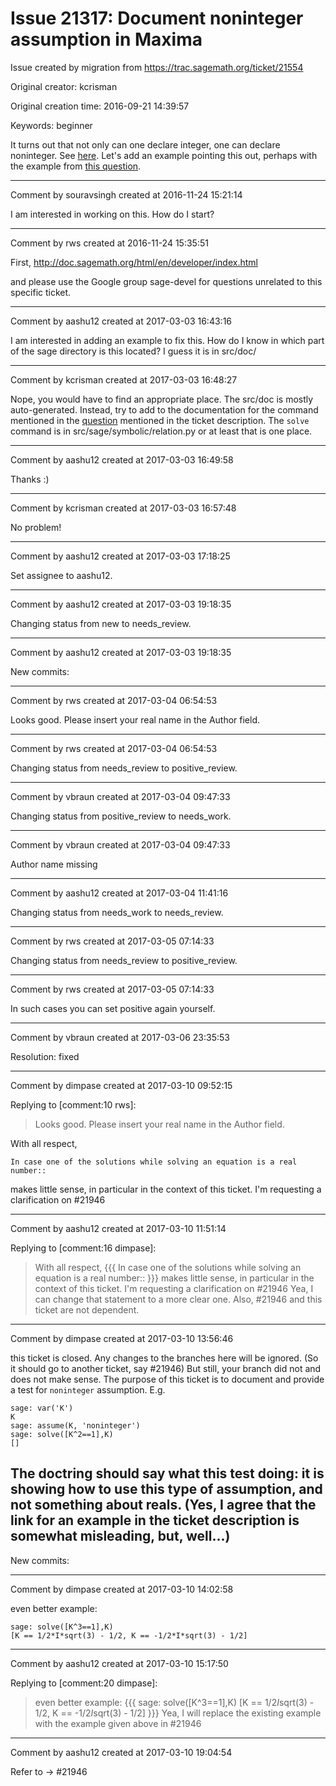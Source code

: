 # Issue 21317: Document noninteger assumption in Maxima

Issue created by migration from https://trac.sagemath.org/ticket/21554

Original creator: kcrisman

Original creation time: 2016-09-21 14:39:57

Keywords: beginner

It turns out that not only can one declare integer, one can declare noninteger.  See [here](http://maxima.sourceforge.net/docs/manual/maxima_11.html#Item_003a-integer).  Let's add an example pointing this out, perhaps with the example from [this question](http://stackoverflow.com/questions/39612476/declare-a-variable-as-not-an-integer-in-sage-maxima-solve/).


---

Comment by souravsingh created at 2016-11-24 15:21:14

I am interested in working on this. How do I start?


---

Comment by rws created at 2016-11-24 15:35:51

First, http://doc.sagemath.org/html/en/developer/index.html

and please use the Google group sage-devel for questions unrelated to this specific ticket.


---

Comment by aashu12 created at 2017-03-03 16:43:16

I am interested in adding an example to fix this. How do I know in which part of the sage directory is this located? I guess it is in src/doc/


---

Comment by kcrisman created at 2017-03-03 16:48:27

Nope, you would have to find an appropriate place.  The src/doc is mostly auto-generated.  Instead, try to add to the documentation for the command mentioned in the [question](http://stackoverflow.com/questions/39612476/declare-a-variable-as-not-an-integer-in-sage-maxima-solve/) mentioned in the ticket description.  The `solve` command is in src/sage/symbolic/relation.py or at least that is one place.


---

Comment by aashu12 created at 2017-03-03 16:49:58

Thanks :)


---

Comment by kcrisman created at 2017-03-03 16:57:48

No problem!


---

Comment by aashu12 created at 2017-03-03 17:18:25

Set assignee to aashu12.


---

Comment by aashu12 created at 2017-03-03 19:18:35

Changing status from new to needs_review.


---

Comment by aashu12 created at 2017-03-03 19:18:35

New commits:


---

Comment by rws created at 2017-03-04 06:54:53

Looks good. Please insert your real name in the Author field.


---

Comment by rws created at 2017-03-04 06:54:53

Changing status from needs_review to positive_review.


---

Comment by vbraun created at 2017-03-04 09:47:33

Changing status from positive_review to needs_work.


---

Comment by vbraun created at 2017-03-04 09:47:33

Author name missing


---

Comment by aashu12 created at 2017-03-04 11:41:16

Changing status from needs_work to needs_review.


---

Comment by rws created at 2017-03-05 07:14:33

Changing status from needs_review to positive_review.


---

Comment by rws created at 2017-03-05 07:14:33

In such cases you can set positive again yourself.


---

Comment by vbraun created at 2017-03-06 23:35:53

Resolution: fixed


---

Comment by dimpase created at 2017-03-10 09:52:15

Replying to [comment:10 rws]:
> Looks good. Please insert your real name in the Author field.

With all respect, 

```
In case one of the solutions while solving an equation is a real number::
```

makes little sense, in particular in the context of this ticket. I'm requesting a clarification on #21946


---

Comment by aashu12 created at 2017-03-10 11:51:14

Replying to [comment:16 dimpase]:
> With all respect, 
> {{{
> In case one of the solutions while solving an equation is a real number::
> }}}
> makes little sense, in particular in the context of this ticket. I'm requesting a clarification on #21946
Yea, I can change that statement to a more clear one. Also, #21946 and this ticket are not dependent.


---

Comment by dimpase created at 2017-03-10 13:56:46

this ticket is closed. Any changes to the branches here will be ignored. (So it should go to another ticket, say #21946) But still, your branch did not and does not make sense. The purpose of this ticket is to document and provide a test for `noninteger` assumption. E.g. 

```
sage: var('K')
K
sage: assume(K, 'noninteger')
sage: solve([K^2==1],K)
[]
```

The doctring should say what this test doing: it is showing how to use this type of assumption, and not something about reals. (Yes, I agree that the link for an example in the ticket description is somewhat misleading, but, well...)
----
New commits:


---

Comment by dimpase created at 2017-03-10 14:02:58

even better example:

```
sage: solve([K^3==1],K)
[K == 1/2*I*sqrt(3) - 1/2, K == -1/2*I*sqrt(3) - 1/2]
```



---

Comment by aashu12 created at 2017-03-10 15:17:50

Replying to [comment:20 dimpase]:
> even better example:
> {{{
> sage: solve([K^3==1],K)
> [K == 1/2*I*sqrt(3) - 1/2, K == -1/2*I*sqrt(3) - 1/2]
> }}}
Yea, I will replace the existing example with the example given above in #21946


---

Comment by aashu12 created at 2017-03-10 19:04:54

Refer to -> #21946
